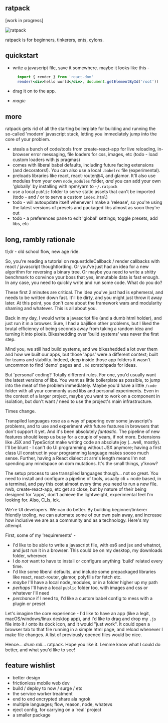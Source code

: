 ratpack
---

[work in progress]

![ratpack](https://i.imgur.com/eEtI35w.png)

ratpack is for beginners, tinkerers, ents, cylons.

quickstart
---

- write a javascript file, save it somewhere. maybe it looks like this - 
  
  ```jsx
    import { render } from 'react-dom'
    render(<div>hello world</div>, document.getElementById('root'))
  ```
- drag it on to the app.
- *magic*


more 
---

ratpack gets rid of all the starting boilerplate for building and running the so-called
'modern' javascript stack, letting you immediately jump into the core of your problem. 

- steals a bunch of code/tools from create-react-app for live reloading, in-browser error messaging, 
file loaders for css, images, etc (todo - load custom loaders with js pragmas)
- comes with liberal babel defaults, including future facing extensions (and decorators!). You can also use a 
local `.babelrc` file (experimental).
- preloads libraries like react, react-router@4, and glamor. It'll also use modules from 
your own `node_modules` folder, *and* you can add your own 'globally' by installing with npm/yarn to `~/.ratpack`
- use a local `public` folder to serve static assets that can't be imported (todo - and / or to serve a custom `index.html`)
- todo - will autoupdate itself whenever I make a 'release', so you're using the latest versions of presets and packaged libs almost as soon they're out
- todo - a preferences pane to edit 'global' settings; toggle presets, add libs, etc




long, rambly rationale
---

tl;dr - old school flow, new age ride.

So, you're reading a tutorial on requestIdleCallback / render callbacks with react / javascript thoughtlording. Or you've just had an idea for a new algorithm for reversing a binary tree. Or maybe you need to write a shitty benchmark to convince your boss that yes, immutable data is fast enough. In any case, you need to quickly write and run some code. What do you do?

These first 2 minutes are critical. The idea you've just had is ephemeral, and needs to be written down fast. It'll be dirty, and you might just throw it away later. At this point, you don't care about the framework wars and modularity shaming and whatever. This is all about you. 

Back in my day, I would write a javascript file (and a dumb html holder), and just run it in a browser. Sure, I had a bajillion other problems, but I liked the brutal efficiency of being seconds away from taking a random idea and turning it into pixels. Bikeshedding over 'build systems' was never the first step.

Mind you, we still had build systems, and we bikeshedded a lot over them and how we built our apps, but those 'apps' were a different context; built for teams and stability. Indeed, deep inside those app folders it wasn't uncommon to find 'demo' pages and `.md` scratchpads for ideas. 

But 'personal' coding? Totally different rules. For one, you'd usually want the latest versions of libs. You want as little boilerplate as possible, to jump into the meat of the problem immediately. Maybe you'd have a little `/code` folder with all your commonly used libs and personal experiments. Even in the context of a larger project, maybe you want to work on a component in isolation, but don't want / need to use the project's main infrastructure.

Times change.

Transpiled languages rose as a way of papering over some javascript's problems, and to use and experiment with future features in browsers that don't support it yet. And it's been absolutely *fantastic*. The pipeline of new features should keep us busy for a couple of years, if not more. Extensions like JSX and TypeScript make writing code an absolute joy (...well, mostly). I'll be blunt - I can't do UI programming without JSX anymore; having a first class UI construct in your programming language makes soooo much sense. Further, having a React dialect at arm's length means I'm not spending any mindspace on dom mutations. It's the small things, y'know?

The setup process to use transpiled languages though... not so great. You need to install and configure a pipeline of tools, usually cli + node based, in a terminal, and pay this cost almost every time you need to run a new file. nwb, create-react-app, etc get *so* close, but by nature of their being designed for 'apps', don't achieve the lightweight, experimental feel I'm looking for. Also, CLIs, ick.

We're UI developers. We can do better. By building beginner/tinkerer friendly tooling, we can automate some of our own pain away, and increase how inclusive we are as a community and as a technology. Here's my attempt. 

First, some of my 'requirements' - 
- I'd like to be able to write a javascript file, with es6 and jsx and whatnot, and just run it in a browser. This could be on my desktop, my downloads folder, wherever.
- I do *not* want to have to install or configure anything 'build' related every time.
- I'd like some liberal defaults, and include some prepackaged libraries like react, react-router, glamor, polyfills for fetch etc.
- *maybe* I'll have a local node_modules, or in a folder higher up my path 
- *perhaps* I'll have a local `public` folder too, with images and css or whatever I'll need 
- *perchance* if I need to, I'd like a custom babel config to mess with a plugin or preset 


Let's imagine the core experience - I'd like to have an app (like a legit, macOS/windows/linux desktop app), and I'd like to drag and drop my `.js` file into it / onto its dock icon, and it would "just work". It could open a browser tab to that file running in a simple html page, and reload whenever I make file changes. A list of previously opened files would be nice.

Hence... *drum roll*... ratpack. Hope you like it. Lemme know what I could do better, and what you'd like to see!


feature wishlist 
---

- better design
- frictionless mobile web dev
- build / deploy to now / surge / etc
- the service worker treatment 
- end to end encrypted share ala ngrok
- multiple languages; flow, reason, node, whatevs 
- eject config, for carrying on a 'real' project
- a smaller package
